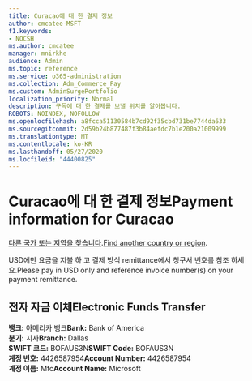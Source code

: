 ```yaml
---
title: Curacao에 대 한 결제 정보
author: cmcatee-MSFT
f1.keywords:
- NOCSH
ms.author: cmcatee
manager: mnirkhe
audience: Admin
ms.topic: reference
ms.service: o365-administration
ms.collection: Adm_Commerce_Pay
ms.custom: AdminSurgePortfolio
localization_priority: Normal
description: 구독에 대 한 결제를 보낼 위치를 알아봅니다.
ROBOTS: NOINDEX, NOFOLLOW
ms.openlocfilehash: a8fcca51130584b7cd92f35cbd731be7744da633
ms.sourcegitcommit: 2d59b24b877487f3b84aefdc7b1e200a21009999
ms.translationtype: MT
ms.contentlocale: ko-KR
ms.lasthandoff: 05/27/2020
ms.locfileid: "44400825"
---
```

# <a name="payment-information-for-curacao"></a><span data-ttu-id="6dd93-103">Curacao에 대 한 결제 정보</span><span class="sxs-lookup"><span data-stu-id="6dd93-103">Payment information for Curacao</span></span>

<span data-ttu-id="6dd93-104">[다른 국가 또는 지역을 찾습니다](../billing-and-payments/pay-for-your-subscription.md).</span><span class="sxs-lookup"><span data-stu-id="6dd93-104">[Find another country or region](../billing-and-payments/pay-for-your-subscription.md).</span></span>

<span data-ttu-id="6dd93-105">USD에만 요금을 지불 하 고 결제 방식 remittance에서 청구서 번호를 참조 하세요.</span><span class="sxs-lookup"><span data-stu-id="6dd93-105">Please pay in USD only and reference invoice number(s) on your payment remittance.</span></span>

## <a name="electronic-funds-transfer"></a><span data-ttu-id="6dd93-106">전자 자금 이체</span><span class="sxs-lookup"><span data-stu-id="6dd93-106">Electronic Funds Transfer</span></span>

<span data-ttu-id="6dd93-107">**뱅크:** 아메리카 뱅크</span><span class="sxs-lookup"><span data-stu-id="6dd93-107">**Bank:** Bank of America</span></span>  
<span data-ttu-id="6dd93-108">**분기:** 지사</span><span class="sxs-lookup"><span data-stu-id="6dd93-108">**Branch:** Dallas</span></span>  
<span data-ttu-id="6dd93-109">**SWIFT 코드:** BOFAUS3N</span><span class="sxs-lookup"><span data-stu-id="6dd93-109">**SWIFT Code:** BOFAUS3N</span></span>  
<span data-ttu-id="6dd93-110">**계정 번호:** 4426587954</span><span class="sxs-lookup"><span data-stu-id="6dd93-110">**Account Number:** 4426587954</span></span>  
<span data-ttu-id="6dd93-111">**계정 이름:** Mfc</span><span class="sxs-lookup"><span data-stu-id="6dd93-111">**Account Name:** Microsoft</span></span>  